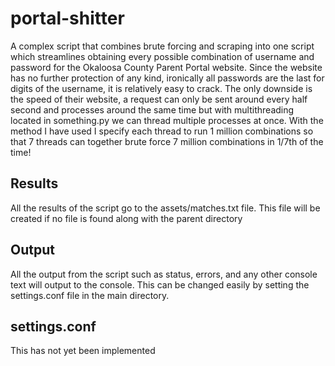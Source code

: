 # portal-shitter
A complex script that combines brute forcing and scraping into one script which streamlines obtaining every possible combination of username and password for the Okaloosa County Parent Portal website. Since the website has no further protection of any kind, ironically all passwords are the last for digits of the username, it is relatively easy to crack. The only downside is the speed of their website, a request can only be sent around every half second and processes around the same time but with multithreading located in something.py we can thread multiple processes at once. With the method I have used I specify each thread to run 1 million combinations so that 7 threads can together brute force 7 million combinations in 1/7th of the time!

## Results
All the results of the script go to the assets/matches.txt file. This file will be created if no file is found along with the parent directory

## Output
All the output from the script such as status, errors, and any other console text will output to the console. This can be changed easily by setting the settings.conf file in the main directory.

## settings.conf
This has not yet been implemented
